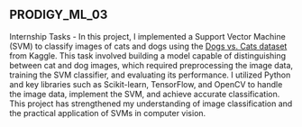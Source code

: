 ## PRODIGY_ML_03

Internship Tasks - In this project, I implemented a Support Vector Machine (SVM) to classify images of cats and dogs using the [Dogs vs. Cats dataset](https://www.kaggle.com/c/dogs-vs-cats/data) from Kaggle. This task involved building a model capable of distinguishing between cat and dog images, which required preprocessing the image data, training the SVM classifier, and evaluating its performance. I utilized Python and key libraries such as Scikit-learn, TensorFlow, and OpenCV to handle the image data, implement the SVM, and achieve accurate classification. This project has strengthened my understanding of image classification and the practical application of SVMs in computer vision.
